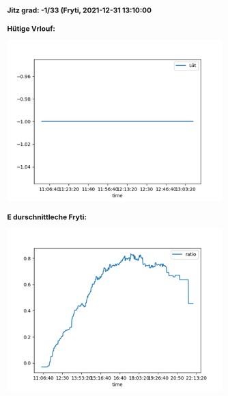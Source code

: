 ### Jitz grad: -1/33 (Fryti, 2021-12-31 13:10:00

### Hütige Vrlouf:
![Graph](Today.png)

### E durschnittleche Fryti:
![Graph](Fryti.png)